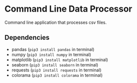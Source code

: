 # Command Line Data Processor
Command line application that processes csv files.
## Dependencies
 - pandas (```pip3 install pandas``` in terminal)
 - numpy (```pip3 install numpy``` in terminal)
 - matplotlib (```pip3 install matplotlib``` in terminal)
 - seaborn (```pip3 install seaborn``` in terminal)
 - requests (```pip3 install requests``` in terminal)
 - colorama (```pip3 install colorama``` in terminal)